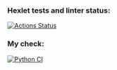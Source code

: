 ### Hexlet tests and linter status:
[![Actions Status](https://github.com/Neyghyw/python-project-83/workflows/hexlet-check/badge.svg)](https://github.com/Neyghyw/python-project-83/actions)

### My check:
[![Python CI](https://github.com/Neyghyw/python-project-83/actions/workflows/python-ci.yml/badge.svg?branch=dev)](https://github.com/Neyghyw/python-project-83/actions/workflows/python-ci.yml)
